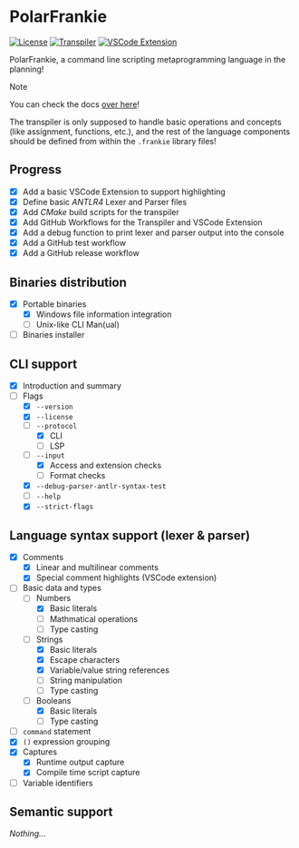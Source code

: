 # PolarFrankie

[![License](https://img.shields.io/badge/license-Modified_MIT-blue.svg)](https://raw.githubusercontent.com/Ender-ing/frankie/main/LICENSE)
[![Transpiler](https://github.com/Ender-ing/frankie/actions/workflows/transpiler.yml/badge.svg)](https://github.com/Ender-ing/frankie/actions/workflows/transpiler.yml)
[![VSCode Extension](https://github.com/Ender-ing/frankie/actions/workflows/vscode_extension.yml/badge.svg)](https://github.com/Ender-ing/frankie/actions/workflows/vscode_extension.yml)

PolarFrankie, a command line scripting metaprogramming language in the planning!

> [!NOTE]
> You can check the docs [over here](https://docs.ender.ing/docs/frankie/intro/)!

The transpiler is only supposed to handle basic operations and concepts (like assignment, functions, etc.), and the
rest of the language components should be defined from within the `.frankie` library files!

## Progress

- [x] Add a basic VSCode Extension to support highlighting
- [x] Define basic *ANTLR4* Lexer and Parser files
- [x] Add *CMake* build scripts for the transpiler
- [x] Add GitHub Workflows for the Transpiler and VSCode Extension
- [x] Add a debug function to print lexer and parser output into the console
- [x] Add a GitHub test workflow
- [x] Add a GitHub release workflow

## Binaries distribution

- [x] Portable binaries
  - [x] Windows file information integration
  - [ ] Unix-like CLI Man(ual)
- [ ] Binaries installer

## CLI support

- [x] Introduction and summary
- [ ] Flags
  - [x] `--version`
  - [x] `--license`
  - [ ] `--protocol`
    - [x] CLI
    - [ ] LSP
  - [ ] `--input`
    - [x] Access and extension checks
    - [ ] Format checks
  - [x] `--debug-parser-antlr-syntax-test`
  - [ ] `--help`
  - [x] `--strict-flags`

## Language syntax support (lexer & parser)

- [x] Comments
  - [x] Linear and multilinear comments
  - [x] Special comment highlights (VSCode extension)
- [ ] Basic data and types
  - [ ] Numbers
    - [x] Basic literals
    - [ ] Mathmatical operations
    - [ ] Type casting
  - [ ] Strings
    - [x] Basic literals
    - [x] Escape characters
    - [x] Variable/value string references
    - [ ] String manipulation
    - [ ] Type casting
  - [ ] Booleans
    - [x] Basic literals
    - [ ] Type casting
- [ ] `command` statement
- [x] `()` expression grouping
- [x] Captures
  - [x] Runtime output capture
  - [x] Compile time script capture
- [ ] Variable identifiers

## Semantic support

*Nothing...*
